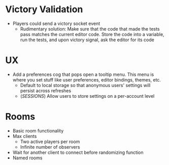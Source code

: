 # Victory Validation #
* Players could send a victory socket event
    - Rudimentary solution: Make sure that the code that made the tests pass
      matches the current editor code. Store the code into a variable, run the tests,
      and upon victory signal, ask the editor for its code

# UX #
* Add a preferences cog that pops open a tooltip menu. This menu is where you
  set stuff like user preferences, editor bindings, themes, etc.
    - Default to local storage so that anonymous users' settings will persist
      across refreshes
    - (*SESSIONS*) Allow users to store settings on a per-account level


# Rooms #
* Basic room functionality
* Max clients
    - Two active players per room
    - Infinite number of observers
* Wait for another client to connect before randomizing function
* Named rooms
